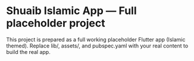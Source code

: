 # Shuaib Islamic App — Full placeholder project

This project is prepared as a full working placeholder Flutter app (Islamic themed). Replace lib/, assets/, and pubspec.yaml with your real content to build the real app.
